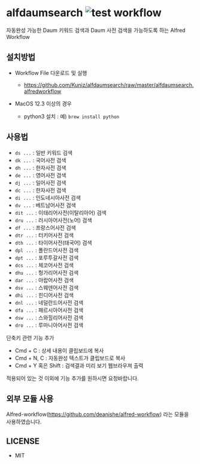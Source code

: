 alfdaumsearch ![test workflow](https://github.com/kuniz/alfdaumsearch/actions/workflows/test-daum-ac.yml/badge.svg)
=============

 자동완성 가능한 Daum 키워드 검색과 Daum 사전 검색을 가능하도록 하는 Alfred Workflow


설치방법
------

- Workflow File 다운로드 및 실행
  - https://github.com/Kuniz/alfdaumsearch/raw/master/alfdaumsearch.alfredworkflow

- MacOS 12.3 이상의 경우
  - python3 설치 : 예) `brew install python`

 
사용법
----

 * `ds ...` : 일반 키워드 검색
 * `dk ...` : 국어사전 검색
 * `dh ...` : 한자사전 검색
 * `de ...` : 영어사전 검색
 * `dj ...` : 일어사전 검색
 * `dc ...` : 한자사전 검색
 * `di ...` : 인도네시아사전 검색
 * `dv ...` : 베트남어사전 검색
 * `dit ...` : 이태리어사전(이탈리아어) 검색
 * `dru ...` : 러시아어사전(노어) 검색
 * `df ...` : 프랑스어사전 검색
 * `dtr ...` : 터키어사전 검색
 * `dth ...` : 타이어사전(태국어) 검색
 * `dpl ...` : 폴란드어사전 검색
 * `dpt ...` : 포루투갈사전 검색
 * `dcs ...` : 체코어사전 검색
 * `dhu ...` : 헝가리어사전 검색
 * `dar ...` : 아랍어사전 검색
 * `dsv ...` : 스웨덴어사전 검색
 * `dhi ...` : 힌디어사전 검색
 * `dnl ...` : 네덜란드어사전 검색
 * `dfa ...` : 패르시아어사전 검색
 * `dsw ...` : 스와힐리어사전 검색
 * `dro ...` : 루마니아어사전 검색


단축키 관련 기능 추가

* Cmd + C : 상세 내용이 클립보드에 복사
* Cmd + N, C : 자동완성 텍스트가 클립보드로 복사
* Cmd + Y 혹은 Shift : 검색결과 미리 보기 웹브라우져 출력

적용되어 있는 것 이외에 기능 추가를 원하시면 요청바랍니다.


외부 모듈 사용
-----------
Alfred-workflow(https://github.com/deanishe/alfred-workflow) 라는 모듈을 사용하였습니다.



LICENSE
-------
 - MIT
